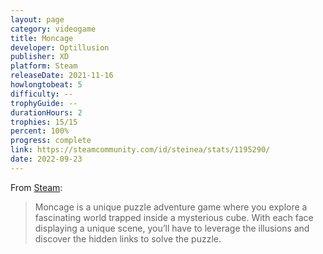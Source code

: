 ```yaml
---
layout: page
category: videogame
title: Moncage
developer: Optillusion
publisher: XD
platform: Steam
releaseDate: 2021-11-16
howlongtobeat: 5
difficulty: --
trophyGuide: --
durationHours: 2
trophies: 15/15
percent: 100%
progress: complete
link: https://steamcommunity.com/id/steinea/stats/1195290/
date: 2022-09-23
---
```


From [Steam](https://store.steampowered.com/app/1195290/Moncage/):

> Moncage is a unique puzzle adventure game where you explore a fascinating world trapped inside a mysterious cube. With each face displaying a unique scene, you’ll have to leverage the illusions and discover the hidden links to solve the puzzle.
